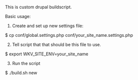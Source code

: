 This is custom drupal buildscript.

Basic usage:

1. Create and set up new settings file:

$ cp conf/global.settings.php conf/your_site_name.settings.php

2. Tell script that that should be this file to use.

$ export WKV_SITE_ENV=your_site_name

3. Run the script

$ ./build.sh new
